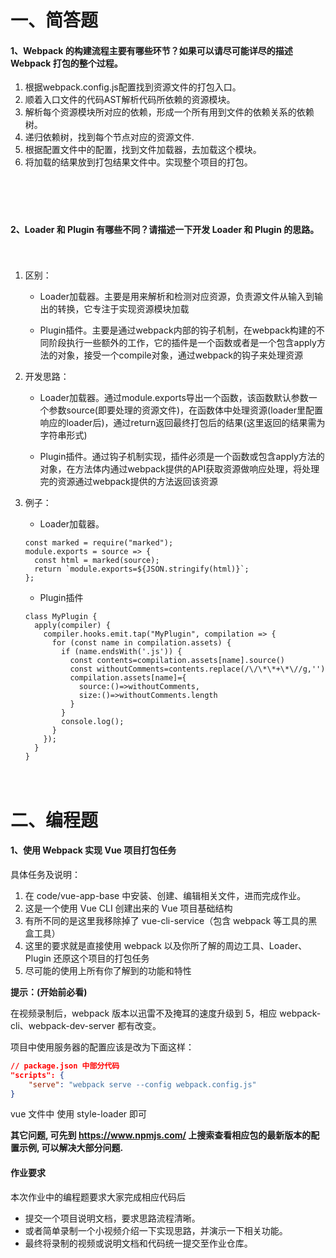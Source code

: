 # 一、简答题

#### 1、Webpack 的构建流程主要有哪些环节？如果可以请尽可能详尽的描述 Webpack 打包的整个过程。
1. 根据webpack.config.js配置找到资源文件的打包入口。
2. 顺着入口文件的代码AST解析代码所依赖的资源模块。
3. 解析每个资源模块所对应的依赖，形成一个所有用到文件的依赖关系的依赖树。
4. 递归依赖树，找到每个节点对应的资源文件.
5. 根据配置文件中的配置，找到文件加载器，去加载这个模块。
6. 将加载的结果放到打包结果文件中。实现整个项目的打包。

　

　

#### 2、Loader 和 Plugin 有哪些不同？请描述一下开发 Loader 和 Plugin 的思路。

　
1. 区别：
    - Loader加载器。主要是用来解析和检测对应资源，负责源文件从输入到输出的转换，它专注于实现资源模块加载

    - Plugin插件。主要是通过webpack内部的钩子机制，在webpack构建的不同阶段执行一些额外的工作，它的插件是一个函数或者是一个包含apply方法的对象，接受一个compile对象，通过webpack的钩子来处理资源
2. 开发思路：
    - Loader加载器。通过module.exports导出一个函数，该函数默认参数一个参数source(即要处理的资源文件)，在函数体中处理资源(loader里配置响应的loader后)，通过return返回最终打包后的结果(这里返回的结果需为字符串形式)

    - Plugin插件。通过钩子机制实现，插件必须是一个函数或包含apply方法的对象，在方法体内通过webpack提供的API获取资源做响应处理，将处理完的资源通过webpack提供的方法返回该资源

3. 例子：
    - Loader加载器。
    ```
    const marked = require("marked");
    module.exports = source => {
      const html = marked(source);
      return `module.exports=${JSON.stringify(html)}`;
    };
    ```
    - Plugin插件
    ```
    class MyPlugin {
      apply(compiler) {
        compiler.hooks.emit.tap("MyPlugin", compilation => {
          for (const name in compilation.assets) {
            if (name.endsWith('.js')) {
              const contents=compilation.assets[name].source()
              const withoutComments=contents.replace(/\/\*\*+\*\//g,'')
              compilation.assets[name]={
                source:()=>withoutComments,
                size:()=>withoutComments.length
              }
            }
            console.log();
          }
        });
      }
    }
    ```
    　

# 二、编程题

#### 1、使用 Webpack 实现 Vue 项目打包任务

具体任务及说明：

1. 在 code/vue-app-base 中安装、创建、编辑相关文件，进而完成作业。
2. 这是一个使用 Vue CLI 创建出来的 Vue 项目基础结构
3. 有所不同的是这里我移除掉了 vue-cli-service（包含 webpack 等工具的黑盒工具）
4. 这里的要求就是直接使用 webpack 以及你所了解的周边工具、Loader、Plugin 还原这个项目的打包任务
5. 尽可能的使用上所有你了解到的功能和特性



**提示：(开始前必看)**

在视频录制后，webpack 版本以迅雷不及掩耳的速度升级到 5，相应 webpack-cli、webpack-dev-server 都有改变。

项目中使用服务器的配置应该是改为下面这样：

```json
// package.json 中部分代码
"scripts": {
	"serve": "webpack serve --config webpack.config.js"
}
```

vue 文件中 使用 style-loader 即可

**其它问题, 可先到 https://www.npmjs.com/ 上搜索查看相应包的最新版本的配置示例, 可以解决大部分问题.**



#### 作业要求

本次作业中的编程题要求大家完成相应代码后

- 提交一个项目说明文档，要求思路流程清晰。
- 或者简单录制一个小视频介绍一下实现思路，并演示一下相关功能。
- 最终将录制的视频或说明文档和代码统一提交至作业仓库。

